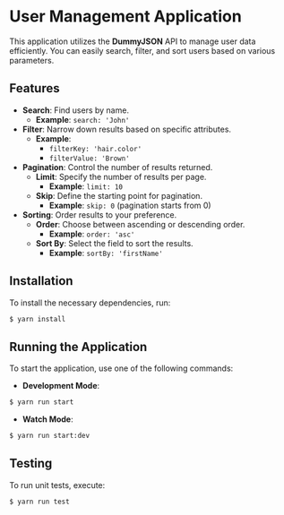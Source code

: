 # User Management Application

This application utilizes the **DummyJSON** API to manage user data efficiently. You can easily search, filter, and sort users based on various parameters.

## Features

- **Search**: Find users by name.
  - **Example**: `search: 'John'`
- **Filter**: Narrow down results based on specific attributes.
  - **Example**:
    - `filterKey: 'hair.color'`
    - `filterValue: 'Brown'`
- **Pagination**: Control the number of results returned.
  - **Limit**: Specify the number of results per page.
    - **Example**: `limit: 10`
  - **Skip**: Define the starting point for pagination.
    - **Example**: `skip: 0` (pagination starts from 0)
- **Sorting**: Order results to your preference.
  - **Order**: Choose between ascending or descending order.
    - **Example**: `order: 'asc'`
  - **Sort By**: Select the field to sort the results.
    - **Example**: `sortBy: 'firstName'`

## Installation

To install the necessary dependencies, run:

```bash
$ yarn install
```

## Running the Application

To start the application, use one of the following commands:

- **Development Mode**:

```bash
$ yarn run start
```

- **Watch Mode**:

```bash
$ yarn run start:dev
```

## Testing

To run unit tests, execute:

```bash
$ yarn run test
```
